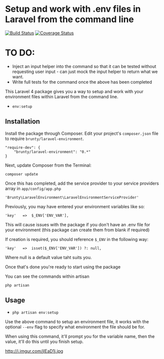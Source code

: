 # Setup and work with .env files in Laravel from the command line

[![Build Status](https://travis-ci.org/Brunty/laravel-environment.png?branch=master)](https://travis-ci.org/Brunty/laravel-environment) [![Coverage Status](https://coveralls.io/repos/Brunty/laravel-environment/badge.png?branch=master)](https://coveralls.io/r/Brunty/laravel-environment?branch=master)

# TO DO:
- Inject an input helper into the command so that it can be tested without requesting user input - can just mock the input helper to return what we want.
- Write full tests for the command once the above has been completed

This Laravel 4 package gives you a way to setup and work with your environment files within Laravel from the command line.

- `env:setup`

## Installation

Install the package through Composer. Edit your project's `composer.json` file to require `brunty/laravel-environment`.

	"require-dev": {
		"brunty/laravel-environment": "0.*"
	}

Next, update Composer from the Terminal:

    composer update

Once this has completed, add the service provider to your service providers array in `app/config/app.php`

    'Brunty\LaravelEnvironment\LaravelEnvironmentServiceProvider'

Previously, you may have entered your environment variables like so:

    'key'   =>  $_ENV['ENV_VAR'],

This will cause issues with the package if you don't have an .env file for your environment (this package can create them from blank if required)

If creation is required, you should reference `$_ENV` in the following way:

    'key'   =>  isset($_ENV['ENV_VAR']) ?: null,

Where null is a default value taht suits you.

Once that's done you're ready to start using the package

You can see the commands within artisan

    php artisan

## Usage


- `php artisan env:setup`

Use the above command to setup an environment file, it works with the optional `--env` flag to specify what environment the file should be for.

When using this command, it'll prompt you for the variable name, then the value, it'll do this until you finish setup.

http://i.imgur.com/jIEaD1j.jpg